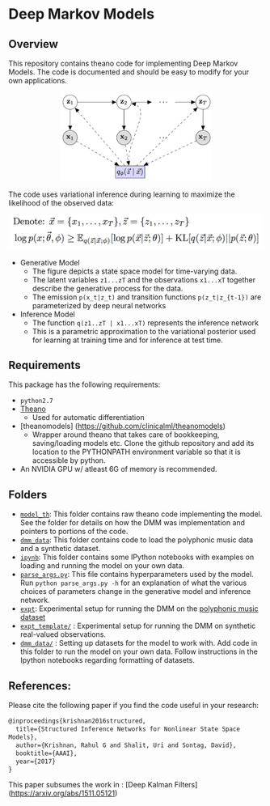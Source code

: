 # Deep Markov Models

## Overview 
This repository contains theano code for implementing Deep Markov Models. The code is documented and should be easy to modify for your own applications. 

<p align="center"><img src="images/dmm.png" alt="Deep Markov Model" width="300"></p>

The code uses variational inference during learning to maximize the likelihood of the observed data:
<p align="center"><img src="images/ELBO.png" width="500" height="70" alt="Evidence Lower Bound"></p>

* Generative Model
    * The figure depicts a state space model for time-varying data. 
    * The latent variables `z1...zT` and the observations `x1...xT` together describe the generative process for the data.
    * The emission `p(x_t|z_t)` and transition functions `p(z_t|z_{t-1})` are parameterized by deep neural networks
* Inference Model
    * The function `q(z1..zT | x1...xT)` represents the inference network
    * This is a parametric approximation to the variational posterior used for learning at training time
    and for inference at test time. 

## Requirements
This package has the following requirements:
* `python2.7`
* [Theano](https://github.com/Theano/Theano)
    * Used for automatic differentiation
* [theanomodels] (https://github.com/clinicalml/theanomodels) 
    * Wrapper around theano that takes care of bookkeeping, saving/loading models etc. Clone the github repository and add its location to the PYTHONPATH environment variable so that it is accessible by python.
* An NVIDIA GPU w/ atleast 6G of memory is recommended.

## Folders 
* [`model_th`](model_th/): This folder contains raw theano code implementing the model. See the folder for details on how the DMM was implementation
and pointers to portions of the code. 
* [`dmm_data`](dmm_data/): This folder contains code to load the polyphonic music data and a synthetic dataset. 
* [`ipynb`](ipynb/): This folder contains some IPython notebooks with examples on loading and running the model on your own data.  
* [`parse_args.py`](parse_args.py): This file contains hyperparameters used by the model. Run `python parse_args.py -h` 
for an explanation of what the various choices of parameters change in the generative model and inference network.  
* [`expt`](expt/): Experimental setup for running the DMM on the [polyphonic music dataset](http://www-etud.iro.umontreal.ca/~boulanni/icml2012) 
* [`expt_template/`](expt_template/) : Experimental setup for running the DMM on synthetic real-valued observations. 
* [`dmm_data/`](dmm_data/) : Setting up datasets for the model to work with. Add code in this folder to run the model on your own data.
Follow instructions in the Ipython notebooks regarding formatting of datasets. 

## References: 
Please cite the following paper if you find the code useful in your research: 
```
@inproceedings{krishnan2016structured,
  title={Structured Inference Networks for Nonlinear State Space Models},
  author={Krishnan, Rahul G and Shalit, Uri and Sontag, David},
  booktitle={AAAI},
  year={2017}
}
```
This paper subsumes the work in : [Deep Kalman Filters] (https://arxiv.org/abs/1511.05121)
